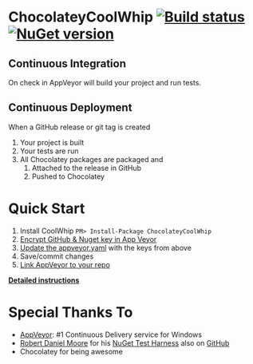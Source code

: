 # ChocolateyCoolWhip   [![Build status](https://ci.appveyor.com/api/projects/status/6r12na0ulbe7q7s2/branch/master?svg=true)](https://ci.appveyor.com/project/jquintus/chocolateycoolwhip/branch/master) [![NuGet version](https://badge.fury.io/nu/ChocolateyCoolWhip.svg)](https://www.nuget.org/packages/ChocolateyCoolWhip/)


Continuous Integration
------------------------

On check in AppVeyor will build your project and run tests.


Continuous Deployment
----------------------

When a GitHub release or git tag is created

1. Your project is built
1. Your tests are run
1. All Chocolatey packages are packaged and 
    1. Attached to the release in GitHub
    1. Pushed to Chocolatey

Quick Start
====================

1. Install CoolWhip `PM> Install-Package ChocolateyCoolWhip`
1. [Encrypt GitHub & Nuget key in App Veyor](https://github.com/MasterDevs/ChocolateyCoolWhip/wiki/Encrypting-Data-in-AppVeyor)
1. [Update the appveyor.yaml](https://github.com/MasterDevs/ChocolateyCoolWhip/wiki/AppVeyor.yml) with the keys from above
1. Save/commit changes
1. [Link AppVeyor to your repo](https://github.com/MasterDevs/ChocolateyCoolWhip/wiki/Create-an-AppVeyor-Build)

**[Detailed instructions](https://github.com/MasterDevs/ChocolateyCoolWhip/wiki/Installing-ChocolateyCoolWhip)**



Special Thanks To
====================

* [AppVeyor](http://www.appveyor.com/): #1 Continuous Delivery service for Windows
* [Robert Daniel Moore](https://github.com/robdmoore) for his [NuGet Test Harness](https://robdmoore.id.au/blog/2013/08/07/test-harness-for-nuget-install-powershell-scripts-init-ps1-install-ps1-uninstall-ps1/) also on [GitHub](https://github.com/robdmoore/NuGetCommandTestHarness)
* Chocolatey for being awesome

